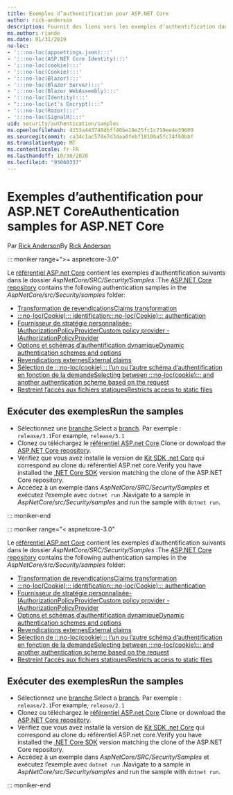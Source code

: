 ```yaml
---
title: Exemples d’authentification pour ASP.NET Core
author: rick-anderson
description: Fournit des liens vers les exemples d’authentification dans le référentiel ASP.NET Core.
ms.author: riande
ms.date: 01/31/2019
no-loc:
- ':::no-loc(appsettings.json):::'
- ':::no-loc(ASP.NET Core Identity):::'
- ':::no-loc(cookie):::'
- ':::no-loc(Cookie):::'
- ':::no-loc(Blazor):::'
- ':::no-loc(Blazor Server):::'
- ':::no-loc(Blazor WebAssembly):::'
- ':::no-loc(Identity):::'
- ":::no-loc(Let's Encrypt):::"
- ':::no-loc(Razor):::'
- ':::no-loc(SignalR):::'
uid: security/authentication/samples
ms.openlocfilehash: 4153a443748dbff40be19e25fc1c719ee4e39609
ms.sourcegitcommit: ca34c1ac578e7d3daa0febf1810ba5fc74f60bbf
ms.translationtype: MT
ms.contentlocale: fr-FR
ms.lasthandoff: 10/30/2020
ms.locfileid: "93060337"
---
```

# <a name="authentication-samples-for-aspnet-core"></a><span data-ttu-id="d0901-103">Exemples d’authentification pour ASP.NET Core</span><span class="sxs-lookup"><span data-stu-id="d0901-103">Authentication samples for ASP.NET Core</span></span>

<span data-ttu-id="d0901-104">Par [Rick Anderson](https://twitter.com/RickAndMSFT)</span><span class="sxs-lookup"><span data-stu-id="d0901-104">By [Rick Anderson](https://twitter.com/RickAndMSFT)</span></span>

::: moniker range=">= aspnetcore-3.0"

<span data-ttu-id="d0901-105">Le [référentiel ASP.net Core](https://github.com/dotnet/AspNetCore) contient les exemples d’authentification suivants dans le dossier *AspNetCore/SRC/Security/Samples* :</span><span class="sxs-lookup"><span data-stu-id="d0901-105">The [ASP.NET Core repository](https://github.com/dotnet/AspNetCore) contains the following authentication samples in the *AspNetCore/src/Security/samples* folder:</span></span>

* [<span data-ttu-id="d0901-106">Transformation de revendications</span><span class="sxs-lookup"><span data-stu-id="d0901-106">Claims transformation</span></span>](https://github.com/dotnet/AspNetCore/tree/release/3.1/src/Security/samples/ClaimsTransformation)
* <span data-ttu-id="d0901-107">[:::no-loc(Cookie)::: identification](https://github.com/dotnet/AspNetCore/tree/release/3.1/src/Security/samples/:::no-loc(Cookie):::s)</span><span class="sxs-lookup"><span data-stu-id="d0901-107">[:::no-loc(Cookie)::: authentication](https://github.com/dotnet/AspNetCore/tree/release/3.1/src/Security/samples/:::no-loc(Cookie):::s)</span></span>
* [<span data-ttu-id="d0901-108">Fournisseur de stratégie personnalisée-IAuthorizationPolicyProvider</span><span class="sxs-lookup"><span data-stu-id="d0901-108">Custom policy provider - IAuthorizationPolicyProvider</span></span>](https://github.com/dotnet/AspNetCore/tree/release/3.1/src/Security/samples/CustomPolicyProvider)
* [<span data-ttu-id="d0901-109">Options et schémas d’authentification dynamique</span><span class="sxs-lookup"><span data-stu-id="d0901-109">Dynamic authentication schemes and options</span></span>](https://github.com/dotnet/AspNetCore/tree/release/3.1/src/Security/samples/DynamicSchemes)
* <span data-ttu-id="d0901-110">[Revendications externes](https://github.com/dotnet/AspNetCore/tree/release/3.1/src/Security/samples/:::no-loc(Identity):::.ExternalClaims)</span><span class="sxs-lookup"><span data-stu-id="d0901-110">[External claims](https://github.com/dotnet/AspNetCore/tree/release/3.1/src/Security/samples/:::no-loc(Identity):::.ExternalClaims)</span></span>
* [<span data-ttu-id="d0901-111">Sélection de :::no-loc(cookie)::: l’un ou l’autre schéma d’authentification en fonction de la demande</span><span class="sxs-lookup"><span data-stu-id="d0901-111">Selecting between :::no-loc(cookie)::: and another authentication scheme based on the request</span></span>](https://github.com/dotnet/AspNetCore/tree/release/3.1/src/Security/samples/PathSchemeSelection)
* [<span data-ttu-id="d0901-112">Restreint l’accès aux fichiers statiques</span><span class="sxs-lookup"><span data-stu-id="d0901-112">Restricts access to static files</span></span>](https://github.com/dotnet/AspNetCore/tree/release/3.1/src/Security/samples/StaticFilesAuth)

## <a name="run-the-samples"></a><span data-ttu-id="d0901-113">Exécuter des exemples</span><span class="sxs-lookup"><span data-stu-id="d0901-113">Run the samples</span></span>

* <span data-ttu-id="d0901-114">Sélectionnez une [branche](https://github.com/dotnet/AspNetCore).</span><span class="sxs-lookup"><span data-stu-id="d0901-114">Select a [branch](https://github.com/dotnet/AspNetCore).</span></span> <span data-ttu-id="d0901-115">Par exemple : `release/3.1`</span><span class="sxs-lookup"><span data-stu-id="d0901-115">For example, `release/3.1`</span></span>
* <span data-ttu-id="d0901-116">Clonez ou téléchargez le [référentiel ASP.net Core](https://github.com/dotnet/AspNetCore).</span><span class="sxs-lookup"><span data-stu-id="d0901-116">Clone or download the [ASP.NET Core repository](https://github.com/dotnet/AspNetCore).</span></span>
* <span data-ttu-id="d0901-117">Vérifiez que vous avez installé la version de [Kit SDK .net Core](https://dotnet.microsoft.com/download/dotnet-core) qui correspond au clone du référentiel ASP.net core.</span><span class="sxs-lookup"><span data-stu-id="d0901-117">Verify you have installed the [.NET Core SDK](https://dotnet.microsoft.com/download/dotnet-core) version matching the clone of the ASP.NET Core repository.</span></span>
* <span data-ttu-id="d0901-118">Accédez à un exemple dans *AspNetCore/SRC/Security/Samples* et exécutez l’exemple avec `dotnet run` .</span><span class="sxs-lookup"><span data-stu-id="d0901-118">Navigate to a sample in *AspNetCore/src/Security/samples* and run the sample with `dotnet run`.</span></span>

::: moniker-end

::: moniker range="< aspnetcore-3.0"

<span data-ttu-id="d0901-119">Le [référentiel ASP.net Core](https://github.com/dotnet/AspNetCore) contient les exemples d’authentification suivants dans le dossier *AspNetCore/SRC/Security/Samples* :</span><span class="sxs-lookup"><span data-stu-id="d0901-119">The [ASP.NET Core repository](https://github.com/dotnet/AspNetCore) contains the following authentication samples in the *AspNetCore/src/Security/samples* folder:</span></span>

* [<span data-ttu-id="d0901-120">Transformation de revendications</span><span class="sxs-lookup"><span data-stu-id="d0901-120">Claims transformation</span></span>](https://github.com/dotnet/AspNetCore/tree/release/2.1/src/Security/samples/ClaimsTransformation)
* <span data-ttu-id="d0901-121">[:::no-loc(Cookie)::: identification](https://github.com/dotnet/AspNetCore/tree/release/2.1/src/Security/samples/:::no-loc(Cookie):::s)</span><span class="sxs-lookup"><span data-stu-id="d0901-121">[:::no-loc(Cookie)::: authentication](https://github.com/dotnet/AspNetCore/tree/release/2.1/src/Security/samples/:::no-loc(Cookie):::s)</span></span>
* [<span data-ttu-id="d0901-122">Fournisseur de stratégie personnalisée-IAuthorizationPolicyProvider</span><span class="sxs-lookup"><span data-stu-id="d0901-122">Custom policy provider - IAuthorizationPolicyProvider</span></span>](https://github.com/dotnet/AspNetCore/tree/2.1.3/src/Security/samples/CustomPolicyProvider)
* [<span data-ttu-id="d0901-123">Options et schémas d’authentification dynamique</span><span class="sxs-lookup"><span data-stu-id="d0901-123">Dynamic authentication schemes and options</span></span>](https://github.com/dotnet/AspNetCore/tree/release/2.1/src/Security/samples/DynamicSchemes)
* <span data-ttu-id="d0901-124">[Revendications externes](https://github.com/dotnet/AspNetCore/tree/release/2.1/src/Security/samples/:::no-loc(Identity):::.ExternalClaims)</span><span class="sxs-lookup"><span data-stu-id="d0901-124">[External claims](https://github.com/dotnet/AspNetCore/tree/release/2.1/src/Security/samples/:::no-loc(Identity):::.ExternalClaims)</span></span>
* [<span data-ttu-id="d0901-125">Sélection de :::no-loc(cookie)::: l’un ou l’autre schéma d’authentification en fonction de la demande</span><span class="sxs-lookup"><span data-stu-id="d0901-125">Selecting between :::no-loc(cookie)::: and another authentication scheme based on the request</span></span>](https://github.com/dotnet/AspNetCore/tree/release/2.1/src/Security/samples/PathSchemeSelection)
* [<span data-ttu-id="d0901-126">Restreint l’accès aux fichiers statiques</span><span class="sxs-lookup"><span data-stu-id="d0901-126">Restricts access to static files</span></span>](https://github.com/dotnet/AspNetCore/tree/2.1.3/src/Security/samples/StaticFilesAuth)

## <a name="run-the-samples"></a><span data-ttu-id="d0901-127">Exécuter des exemples</span><span class="sxs-lookup"><span data-stu-id="d0901-127">Run the samples</span></span>

* <span data-ttu-id="d0901-128">Sélectionnez une [branche](https://github.com/dotnet/AspNetCore).</span><span class="sxs-lookup"><span data-stu-id="d0901-128">Select a [branch](https://github.com/dotnet/AspNetCore).</span></span> <span data-ttu-id="d0901-129">Par exemple : `release/2.1`</span><span class="sxs-lookup"><span data-stu-id="d0901-129">For example, `release/2.1`</span></span>
* <span data-ttu-id="d0901-130">Clonez ou téléchargez le [référentiel ASP.net Core](https://github.com/dotnet/AspNetCore).</span><span class="sxs-lookup"><span data-stu-id="d0901-130">Clone or download the [ASP.NET Core repository](https://github.com/dotnet/AspNetCore).</span></span>
* <span data-ttu-id="d0901-131">Vérifiez que vous avez installé la version de [Kit SDK .net Core](https://dotnet.microsoft.com/download/dotnet-core) qui correspond au clone du référentiel ASP.net core.</span><span class="sxs-lookup"><span data-stu-id="d0901-131">Verify you have installed the [.NET Core SDK](https://dotnet.microsoft.com/download/dotnet-core) version matching the clone of the ASP.NET Core repository.</span></span>
* <span data-ttu-id="d0901-132">Accédez à un exemple dans *AspNetCore/SRC/Security/Samples* et exécutez l’exemple avec `dotnet run` .</span><span class="sxs-lookup"><span data-stu-id="d0901-132">Navigate to a sample in *AspNetCore/src/Security/samples* and run the sample with `dotnet run`.</span></span>

::: moniker-end
